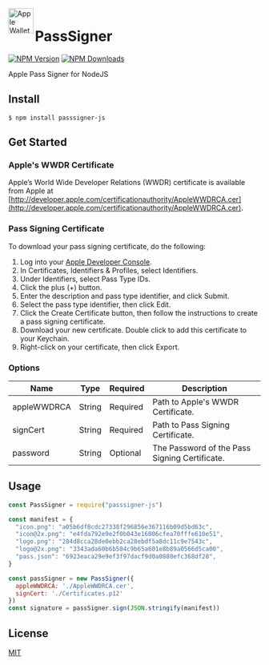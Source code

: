 <img src="https://docs-assets.developer.apple.com/published/c104c9bff0/841b02dd-b78c-4cad-8da4-700761d34e14.png" width="50" height="50" alt="Apple Wallet Logo" align="left" />

# PassSigner
[![NPM Version][npm-image]][npm-url]
[![NPM Downloads][npm-downloads-image]][npm-downloads-url]

Apple Pass Signer for NodeJS

## Install
```
$ npm install passsigner-js
```

## Get Started
### Apple's WWDR Certificate
Apple’s World Wide Developer Relations (WWDR) certificate is available from Apple at [http://developer.apple.com/certificationauthority/AppleWWDRCA.cer](http://developer.apple.com/certificationauthority/AppleWWDRCA.cer).

### Pass Signing Certificate
To download your pass signing certificate, do the following:

1. Log into your [Apple Developer Console][apple-developer-console].
2. In Certificates, Identifiers & Profiles, select Identifiers.
3. Under Identifiers, select Pass Type IDs.
4. Click the plus (+) button.
5. Enter the description and pass type identifier, and click Submit.
6. Select the pass type identifier, then click Edit.
7. Click the Create Certificate button, then follow the instructions to create a pass signing certificate.
8. Download your new certificate. Double click to add this certificate to your Keychain.
9. Right-click on your certificate, then click Export.

### Options
| Name        | Type   | Required | Description                                   |
|-------------|--------|----------|-----------------------------------------------|
| appleWWDRCA | String | Required | Path to Apple's WWDR Certificate.             |
| signCert    | String | Required | Path to Pass Signing Certificate.             |
| password    | String | Optional | The Password of the Pass Signing Certificate. |

## Usage
```js
const PassSigner = require("passsigner-js")

const manifest = {
  "icon.png": "a05b6df8cdc27338f296856e367116b09d5bd63c",
  "icon@2x.png": "e4fda792e9e2f0b043e16006cfea70fffe610e51",
  "logo.png": "284d8cca28de0ebb2ca28ebdf5a8dc11c9e7543c",
  "logo@2x.png": "3343ada60b6b504c9b65a601e8b89a0566d5ca00",
  "pass.json": "6923eaca29e9ef3f97dacf9d0a0880efc368df28",
}

const passSigner = new PassSigner({
  appleWWDRCA: './AppleWWDRCA.cer',
  signCert: './Certificates.p12'
})
const signature = passSigner.sign(JSON.stringify(manifest))
```

## License
[MIT](LICENSE)

[npm-image]: https://img.shields.io/npm/v/passsigner-js.svg
[npm-url]: https://npmjs.org/package/passsigner-js
[npm-downloads-image]: https://img.shields.io/npm/dm/passsigner-js.svg
[npm-downloads-url]: https://npmcharts.com/compare/passsigner-js?minimal=true
[apple-developer-console]: https://developer.apple.com/account

